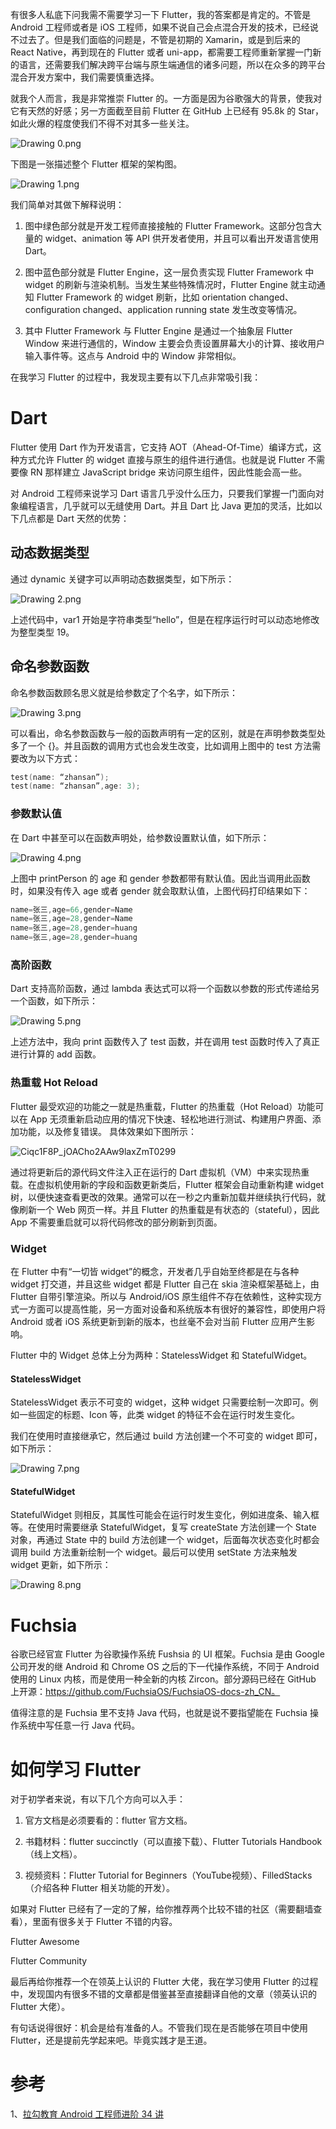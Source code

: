 有很多人私底下问我需不需要学习一下 Flutter，我的答案都是肯定的。不管是 Android 工程师或者是 iOS 工程师，如果不说自己会点混合开发的技术，已经说不过去了。但是我们面临的问题是，不管是初期的 Xamarin，或是到后来的 React Native，再到现在的 Flutter 或者 uni-app，都需要工程师重新掌握一门新的语言，还需要我们解决跨平台端与原生端通信的诸多问题，所以在众多的跨平台混合开发方案中，我们需要慎重选择。

就我个人而言，我是非常推崇 Flutter 的。一方面是因为谷歌强大的背景，使我对它有天然的好感；另一方面截至目前 Flutter 在 GitHub 上已经有 95.8k 的 Star，如此火爆的程度使我们不得不对其多一些关注。

![Drawing 0.png](images/第34讲：混合开发真的适合你吗？/Ciqc1F8P_cyAClMfAAB3x5a_qe8387.png)

下图是一张描述整个 Flutter 框架的架构图。

![Drawing 1.png](images/第34讲：混合开发真的适合你吗？/Ciqc1F8P_dSAUUKtAAGZWfKnE98391.png)

我们简单对其做下解释说明：

1. 图中绿色部分就是开发工程师直接接触的 Flutter Framework。这部分包含大量的 widget、animation 等 API 供开发者使用，并且可以看出开发语言使用 Dart。

2. 图中蓝色部分就是 Flutter Engine，这一层负责实现 Flutter Framework 中 widget 的刷新与渲染机制。当发生某些特殊情况时，Flutter Engine 就主动通知 Flutter Framework 的 widget 刷新，比如 orientation changed、configuration changed、application running state 发生改变等情况。

3. 其中 Flutter Framework 与 Flutter Engine 是通过一个抽象层 Flutter Window 来进行通信的，Window 主要会负责设置屏幕大小的计算、接收用户输入事件等。这点与 Android 中的 Window 非常相似。


在我学习 Flutter 的过程中，我发现主要有以下几点非常吸引我：

# Dart

Flutter 使用 Dart 作为开发语言，它支持 AOT（Ahead-Of-Time）编译方式，这种方式允许 Flutter 的 widget 直接与原生的组件进行通信。也就是说 Flutter 不需要像 RN 那样建立 JavaScript bridge 来访问原生组件，因此性能会高一些。

对 Android 工程师来说学习 Dart 语言几乎没什么压力，只要我们掌握一门面向对象编程语言，几乎就可以无缝使用 Dart。并且 Dart 比 Java 更加的灵活，比如以下几点都是 Dart 天然的优势：

## 动态数据类型

通过 dynamic 关键字可以声明动态数据类型，如下所示：

![Drawing 2.png](images/第34讲：混合开发真的适合你吗？/Ciqc1F8P_eyAKaafAAGa6LhmZmY104.png)

上述代码中，var1 开始是字符串类型“hello”，但是在程序运行时可以动态地修改为整型类型 19。

## 命名参数函数

命名参数函数顾名思义就是给参数定了个名字，如下所示：

![Drawing 3.png](images/第34讲：混合开发真的适合你吗？/CgqCHl8P_feAfOEIAAKnKvhizy8211.png)

可以看出，命名参数函数与一般的函数声明有一定的区别，就是在声明参数类型处多了一个 {}。并且函数的调用方式也会发生改变，比如调用上图中的 test 方法需要改为以下方式：

```kotlin
test(name: “zhansan”);
test(name: “zhansan”,age: 3);
```

### 参数默认值

在 Dart 中甚至可以在函数声明处，给参数设置默认值，如下所示：

![Drawing 4.png](images/第34讲：混合开发真的适合你吗？/Ciqc1F8P_hWAElmMAAEJAr9u0h8350.png)

上图中 printPerson 的 age 和 gender 参数都带有默认值。因此当调用此函数时，如果没有传入 age 或者 gender 就会取默认值，上图代码打印结果如下：

```kotlin
name=张三,age=66,gender=Name
name=张三,age=28,gender=Name
name=张三,age=28,gender=huang
name=张三,age=28,gender=huang
```

### 高阶函数

Dart 支持高阶函数，通过 lambda 表达式可以将一个函数以参数的形式传递给另一个函数，如下所示：

![Drawing 5.png](images/第34讲：混合开发真的适合你吗？/CgqCHl8P_gyAKLuwAACFJ9z2vvE511.png)

上述方法中，我向 print 函数传入了 test 函数，并在调用 test 函数时传入了真正进行计算的 add 函数。

### 热重载 Hot Reload

Flutter 最受欢迎的功能之一就是热重载，Flutter 的热重载（Hot Reload）功能可以在 App 无须重新启动应用的情况下快速、轻松地进行测试、构建用户界面、添加功能，以及修复错误。 具体效果如下图所示：

![Ciqc1F8P_jOACho2AAw9laxZmT0299](images/第34讲：混合开发真的适合你吗？/Ciqc1F8P_jOACho2AAw9laxZmT0299.gif)

通过将更新后的源代码文件注入正在运行的 Dart 虚拟机（VM）中来实现热重载。在虚拟机使用新的字段和函数更新类后，Flutter 框架会自动重新构建 widget 树，以便快速查看更改的效果。通常可以在一秒之内重新加载并继续执行代码，就像刷新一个 Web 网页一样。并且 Flutter 的热重载是有状态的（stateful），因此 App 不需要重启就可以将代码修改的部分刷新到页面。

### Widget

在 Flutter 中有“一切皆 widget”的概念，开发者几乎自始至终都是在与各种 widget 打交道，并且这些 widget 都是 Flutter 自己在 skia 渲染框架基础上，由 Flutter 自带引擎渲染。所以与 Android/iOS 原生组件不存在依赖性，这种实现方式一方面可以提高性能，另一方面对设备和系统版本有很好的兼容性，即使用户将 Android 或者 iOS 系统更新到新的版本，也丝毫不会对当前 Flutter 应用产生影响。

Flutter 中的 Widget 总体上分为两种：StatelessWidget 和 StatefulWidget。

#### StatelessWidget

StatelessWidget 表示不可变的 widget，这种 widget 只需要绘制一次即可。例如一些固定的标题、Icon 等，此类 widget 的特征不会在运行时发生变化。

我们在使用时直接继承它，然后通过 build 方法创建一个不可变的 widget 即可，如下所示：

![Drawing 7.png](images/第34讲：混合开发真的适合你吗？/Ciqc1F8P_kSACCpRAABzYup1r2Y463.png)

#### StatefulWidget

StatefulWidget 则相反，其属性可能会在运行时发生变化，例如进度条、输入框等。在使用时需要继承 StatefulWidget，复写 createState 方法创建一个 State 对象，再通过 State 中的 build 方法创建一个 widget，后面每次状态变化时都会调用 build 方法重新绘制一个 widget。最后可以使用 setState 方法来触发 widget 更新，如下所示：

![Drawing 8.png](images/第34讲：混合开发真的适合你吗？/CgqCHl8P_k6APJL5AAHOAecSHoA997.png)

# Fuchsia

谷歌已经官宣 Flutter 为谷歌操作系统 Fushsia 的 UI 框架。Fuchsia 是由 Google 公司开发的继 Android 和 Chrome OS 之后的下一代操作系统，不同于 Android 使用的 Linux 内核，而是使用一种全新的内核 Zircon。部分源码已经在 GitHub 上开源：https://github.com/FuchsiaOS/FuchsiaOS-docs-zh_CN。

值得注意的是 Fuchsia 里不支持 Java 代码，也就是说不要指望能在 Fuchsia 操作系统中写任意一行 Java 代码。

# 如何学习 Flutter

对于初学者来说，有以下几个方向可以入手：

1. 官方文档是必须要看的：flutter 官方文档。

2. 书籍材料：flutter succinctly（可以直接下载）、Flutter Tutorials Handbook（线上文档）。

3. 视频资料：Flutter Tutorial for Beginners（YouTube视频）、FilledStacks（介绍各种 Flutter 相关功能的开发）。


如果对 Flutter 已经有了一定的了解，给你推荐两个比较不错的社区（需要翻墙查看），里面有很多关于 Flutter 不错的内容。

Flutter Awesome

Flutter Community

最后再给你推荐一个在领英上认识的 Flutter 大佬，我在学习使用 Flutter 的过程中，发现国内有很多不错的文章都是借鉴甚至直接翻译自他的文章（领英认识的 Flutter 大佬）。

有句话说得很好：机会是给有准备的人。不管我们现在是否能够在项目中使用 Flutter，还是提前先学起来吧。毕竟实践才是王道。



# 参考

1、[拉勾教育 Android 工程师进阶 34 讲](https://kaiwu.lagou.com/course/courseInfo.htm?courseId=67#/content?courseId=67&isShowSections=true)

